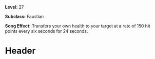 <!-- TITLE: Pact Of Shadow -->
<!-- SUBTITLE:  -->

**Level:** 27

**Subclass:** Faustian

**Song Effect:** Transfers your own health to your target at a rate of 150 hit points every six seconds for 24 seconds.

# Header